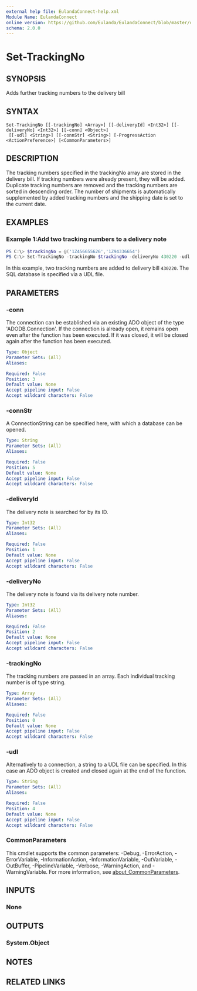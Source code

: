 ```yaml
---
external help file: EulandaConnect-help.xml
Module Name: EulandaConnect
online version: https://github.com/Eulanda/EulandaConnect/blob/master/docs/Set-TrackingNo.md
schema: 2.0.0
---
```


# Set-TrackingNo

## SYNOPSIS
Adds further tracking numbers to the delivery bill

## SYNTAX

```
Set-TrackingNo [[-trackingNo] <Array>] [[-deliveryId] <Int32>] [[-deliveryNo] <Int32>] [[-conn] <Object>]
 [[-udl] <String>] [[-connStr] <String>] [-ProgressAction <ActionPreference>] [<CommonParameters>]
```

## DESCRIPTION
The tracking numbers specified in the trackingNo array are stored in the delivery bill. 
If tracking numbers were already present, they will be added. Duplicate tracking numbers are removed and the tracking numbers are sorted in descending order.
The number of shipments is automatically supplemented by added tracking numbers and the shipping date is set to the current date.

## EXAMPLES

### Example 1:Add two tracking numbers to a delivery note
```powershell
PS C:\> $trackingNo = @('1Z456655626','1Z94336654')
PS C:\> Set-TrackingNo -trackingNo $trackingNo -deliveryNo 430220 -udl "C:\temp\Eulanda_1 JohnDoe.udl"
```

In this example, two tracking numbers are added to delivery bill `430220`. The SQL database is specified via a UDL file.

## PARAMETERS

### -conn
The connection can be established via an existing ADO object of the type 'ADODB.Connection'. If the connection is already open, it remains open even after the function has been executed. If it was closed, it will be closed again after the function has been executed.

```yaml
Type: Object
Parameter Sets: (All)
Aliases:

Required: False
Position: 3
Default value: None
Accept pipeline input: False
Accept wildcard characters: False
```

### -connStr
A ConnectionString can be specified here, with which a database can be opened.

```yaml
Type: String
Parameter Sets: (All)
Aliases:

Required: False
Position: 5
Default value: None
Accept pipeline input: False
Accept wildcard characters: False
```

### -deliveryId
The delivery note is searched for by its ID.

```yaml
Type: Int32
Parameter Sets: (All)
Aliases:

Required: False
Position: 1
Default value: None
Accept pipeline input: False
Accept wildcard characters: False
```

### -deliveryNo
The delivery note is found via its delivery note number.

```yaml
Type: Int32
Parameter Sets: (All)
Aliases:

Required: False
Position: 2
Default value: None
Accept pipeline input: False
Accept wildcard characters: False
```

### -trackingNo
The tracking numbers are passed in an array. Each individual tracking number is of type string.

```yaml
Type: Array
Parameter Sets: (All)
Aliases:

Required: False
Position: 0
Default value: None
Accept pipeline input: False
Accept wildcard characters: False
```

### -udl
Alternatively to a connection, a string to a UDL file can be specified. In this case an ADO object is created and closed again at the end of the function.

```yaml
Type: String
Parameter Sets: (All)
Aliases:

Required: False
Position: 4
Default value: None
Accept pipeline input: False
Accept wildcard characters: False
```


### CommonParameters
This cmdlet supports the common parameters: -Debug, -ErrorAction, -ErrorVariable, -InformationAction, -InformationVariable, -OutVariable, -OutBuffer, -PipelineVariable, -Verbose, -WarningAction, and -WarningVariable. For more information, see [about_CommonParameters](http://go.microsoft.com/fwlink/?LinkID=113216).

## INPUTS

### None

## OUTPUTS

### System.Object
## NOTES

## RELATED LINKS

